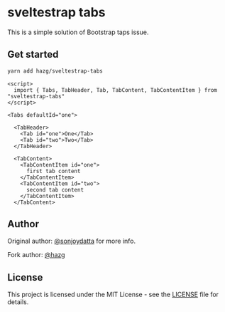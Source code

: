 # sveltestrap tabs

This is a simple solution of Bootstrap taps issue.


## Get started

```bash
yarn add hazg/sveltestrap-tabs
```

```svelte
<script>
  import { Tabs, TabHeader, Tab, TabContent, TabContentItem } from "sveltestrap-tabs"
</script>

<Tabs defaultId="one">

  <TabHeader>
    <Tab id="one">One</Tab>
    <Tab id="two">Two</Tab>
  </TabHeader>

  <TabContent>
    <TabContentItem id="one">
      first tab content
    </TabContentItem>
    <TabContentItem id="two">
      second tab content
    </TabContentItem>
  </TabContent>
```


## Author

Original author: [@sonjoydatta](https://github.com/sonjoydatta) for more info.

Fork author: [@hazg](https://github.com/hazg)

## License

This project is licensed under the MIT License - see the [LICENSE](https://github.com/sonjoydatta/sveltestrap-tabs/blob/master/LICENSE) file for details.